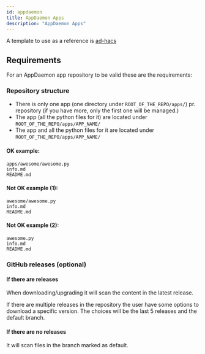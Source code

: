 ```yaml
---
id: appdaemon
title: AppDaemon Apps
description: "AppDaemon Apps"
---
```


A template to use as a reference is [ad-hacs](https://github.com/ludeeus/ad-hacs)

## Requirements

For an AppDaemon app repository to be valid these are the requirements:

### Repository structure

- There is only one app (one directory under `ROOT_OF_THE_REPO/apps/`) pr. repository (if you have more, only the first one will be managed.)
- The app (all the python files for it) are located under `ROOT_OF_THE_REPO/apps/APP_NAME/`
- The app and all the python files for it are located under `ROOT_OF_THE_REPO/apps/APP_NAME/`

#### OK example:

```text
apps/awesome/awesome.py
info.md
README.md
```

#### Not OK example (1):

```text
awesome/awesome.py
info.md
README.md
```

#### Not OK example (2):

```text
awesome.py
info.md
README.md
```

### GitHub releases (optional)

#### If there are releases

When downloading/upgrading it will scan the content in the latest release.

If there are multiple releases in the repository the user have some options to download a specific version.
The choices will be the last 5 releases and the default branch.

#### If there are no releases

It will scan files in the branch marked as default.
